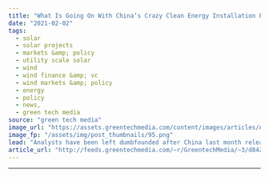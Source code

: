 ```yaml
---
title: "What Is Going On With China’s Crazy Clean Energy Installation Figures?"
date: "2021-02-02"
tags: 
  - solar
  - solar projects
  - markets &amp; policy
  - utility scale solar
  - wind
  - wind finance &amp; vc
  - wind markets &amp; policy
  - energy
  - policy
  - news,
  - green tech media
source: "green tech media"
image_url: "https://assets.greentechmedia.com/content/images/articles/Apple_China_Wind_Farm_XL_Credit_Apple.jpg"
image_fp: "/assets/img/post_thumbnails/95.png"
lead: "Analysts have been left dumbfounded after China last month released official 2020 wind and solar installation figures that were seemingly too big to be true. The Chinese National Energy Administration (NEA) “stunned the world” when it announced total ..."
article_url: "http://feeds.greentechmedia.com/~r/GreentechMedia/~3/d84ZuEi4sO4/what-is-going-on-with-chinas-crazy-clean-energy-installation-figures"
---
```


---
